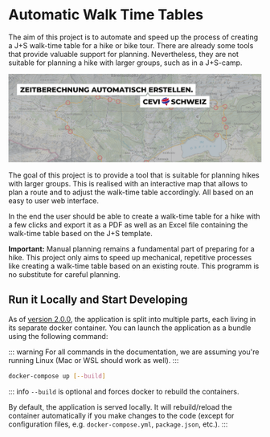 # Automatic Walk Time Tables

The aim of this project is to automate and speed up the process of creating a J+S walk-time table for a hike or bike
tour. There are already some tools that provide valuable support for planning. Nevertheless, they are not suitable for
planning a hike with larger groups, such as in a J+S-camp.

![Claim Image](../../imgs/Claim.png)

The goal of this project is to provide a tool that is suitable for planning hikes with larger groups. This is realised
with an interactive map that allows to plan a route and to adjust the walk-time table accordingly. All based on an easy
to user web interface.

In the end the user should be able to create a walk-time table for a hike with a few clicks and export it as a PDF as
well as an Excel file containing the walk-time table based on the J+S template.

**Important:** Manual planning remains a fundamental part of preparing for a hike. This project only aims to speed up
mechanical, repetitive processes like creating a walk-time table based on an existing route. This programm is no
substitute for careful planning.

## Run it Locally and Start Developing

As of [version 2.0.0](/changelog/changelog#version-2-0-0), the application is split into multiple parts, each living in
its separate docker container. You can launch the application as a bundle using the following command:

::: warning
For all commands in the documentation, we are assuming you're running Linux (Mac or WSL should work as well).
:::

```bash
docker-compose up [--build]
```

::: info
`--build` is optional and forces docker to rebuild the containers.

By default, the application is served locally. It will rebuild/reload the container automatically if you make changes to
the code (except for configuration files, e.g. `docker-compose.yml`, `package.json`, etc.).
:::
